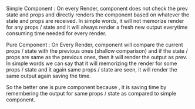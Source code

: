Simple Component : On every Render, component does not check the prev state and props and directly renders the component based on whatever the state and props are received. In simple words, it will not memorize render for any props / state and it will always render a fresh new output everytime consuming time needed for every render. 

Pure Component : On Every Render, component will compare the current props / state with the previous ones (shallow comparison) and if the state / props are same as the previous ones, then it will render the output as prev. In simple words we can say that it will memorizing the render for some props / state and it again same props / state are seen, it will render the same output again saving the time.  


So the better one is pure component because , it is saving time by remembering the output for same props / state as compared to simple component. 